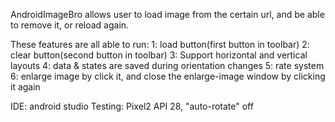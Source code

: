 AndroidImageBro allows user to load image from the certain url, and be able to remove it, or reload again.

These features are all able to run:
1: load button(first button in toolbar)
2: clear button(second button in toolbar)
3: Support horizontal and vertical layouts
4: data & states are saved during orientation changes
5: rate system
6: enlarge image by click it, and close the enlarge-image window by clicking it again


IDE: android studio
Testing: Pixel2 API 28, "auto-rotate" off
